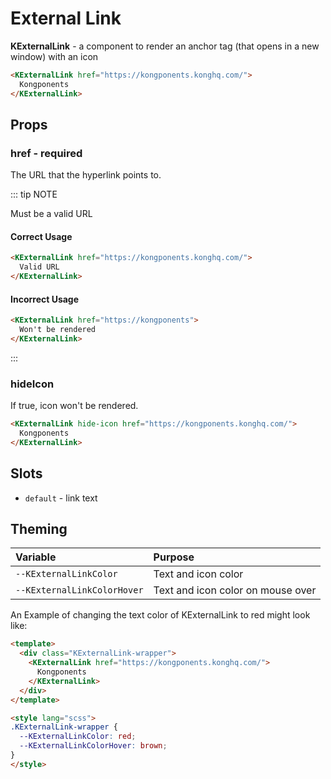 # External Link

**KExternalLink** - a component to render an anchor tag (that opens in a new window) with an icon

<KCard>
    <template v-slot:body>
      <KExternalLink href="https://kongponents.konghq.com/">Kongponents</KExternalLink>
    </template>
</KCard>

```html
<KExternalLink href="https://kongponents.konghq.com/">
  Kongponents
</KExternalLink>
```

## Props

### href - required

The URL that the hyperlink points to.

::: tip NOTE

Must be a valid URL

<h4><KIcon icon="check" size="22" color="var(--green-500)" style="vertical-align: sub;" class="mr-1" />Correct Usage</h4>

```html
<KExternalLink href="https://kongponents.konghq.com/">
  Valid URL
</KExternalLink>
```

<h4><KIcon icon="disabled" size="22" color="var(--red-500)" style="vertical-align: sub;" class="mr-1" />Incorrect Usage</h4>

```html
<KExternalLink href="https://kongponents">
  Won't be rendered
</KExternalLink>
```

:::

### hideIcon

If true, icon won't be rendered.

<KCard>
    <template v-slot:body>
      <KExternalLink hide-icon href="https://kongponents.konghq.com/">Kongponents</KExternalLink>
    </template>
</KCard>

```html
<KExternalLink hide-icon href="https://kongponents.konghq.com/">
  Kongponents
</KExternalLink>
```

## Slots

- `default` - link text

## Theming

| Variable                    | Purpose                           |
| :-------------------------- | :-------------------------------- |
| `--KExternalLinkColor`      | Text and icon color               |
| `--KExternalLinkColorHover` | Text and icon color on mouse over |

An Example of changing the text color of KExternalLink to red might look
like:

<KCard>
  <template v-slot:body>
    <div class="KExternalLink-wrapper">
      <KExternalLink href="https://kongponents.konghq.com/">Kongponents</KExternalLink>
    </div>
  </template>
</KCard>

```html
<template>
  <div class="KExternalLink-wrapper">
    <KExternalLink href="https://kongponents.konghq.com/">
      Kongponents
    </KExternalLink>
  </div>
</template>

<style lang="scss">
.KExternalLink-wrapper {
  --KExternalLinkColor: red;
  --KExternalLinkColorHover: brown;
}
</style>
```

<style lang="scss">
.KExternalLink-wrapper {
  --KExternalLinkColor: red;
  --KExternalLinkColorHover: brown;
}
</style>